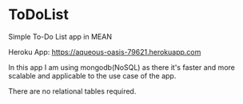 # ToDoList
Simple To-Do List app in MEAN

Heroku App: https://aqueous-oasis-79621.herokuapp.com

In this app I am using mongodb(NoSQL) as there it's faster and more scalable and applicable to the use case of the app.

There are no relational tables required.
